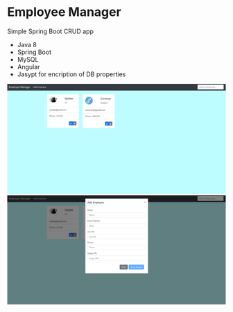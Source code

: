 
# Employee Manager
Simple Spring Boot CRUD app

- Java 8
- Spring Boot
- MySQL
- Angular
- Jasypt for encription of DB properties

![Image alt](https://github.com/bdmtr/emp-app/blob/main/preview/example1.png)
![Image alt](https://github.com/bdmtr/emp-app/blob/main/preview/example2.png)
